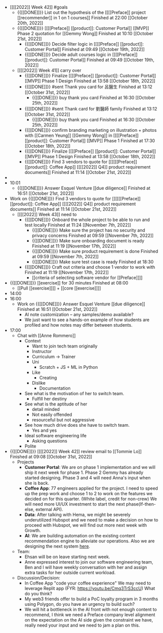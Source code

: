 - [[[[2022]] Week 42]] #goals
    - {{[[DONE]]}}  List out the hypothesis of the [[[[Preface]] project [[recommender]] in 1 on 1 courses]] Finished at 22:00 [[October 20th, 2022]]
    - {{[[DONE]]}}  [[[[Preface]] [[product]]: Customer Portal]] [[MVP]] Phase 2 quotation for [[Gemmy Wong]] Finished at 10:10 [[October 21st, 2022]]
        - {{[[DONE]]}}  Decide filter logic in [[[[Preface]] [[product]]: Customer Portal]] Finished at 09:49 [[October 19th, 2022]]
        - {{[[DONE]]}}  Decide adult courses logic in [[[[Preface]] [[product]]: Customer Portal]] Finished at 09:49 [[October 19th, 2022]]
    - [[[[2022]] Week 41]] carry over
        - {{[[DONE]]}} Finalize [[[[Preface]] [[product]]: Customer Portal]] [[MVP]] Phase 1 Design Finished at 13:58 [[October 18th, 2022]]
        - {{[[DONE]]}}  #sent Thank you card for 呂醫生 Finished at 13:12 [[October 31st, 2022]]
            - {{[[DONE]]}}  buy thank you card Finished at 16:30 [[October 25th, 2022]]
        - {{[[DONE]]}}  #sent Thank card for 劉醫師 family Finished at 13:12 [[October 31st, 2022]]
            - {{[[DONE]]}}  buy thank you card Finished at 16:30 [[October 25th, 2022]]
        - {{[[DONE]]}} confirm branding marketing on illustration + photos with [[Carmen Yeung]] [[Gemmy Wong]] in [[[[Preface]] [[product]]: Customer Portal]] [[MVP]] Phase 1 Finished at 17:30 [[October 18th, 2022]]
        - {{[[DONE]]}} Finalize [[[[Preface]] [[product]]: Customer Portal]] [[MVP]] Phase 1 Design Finished at 13:58 [[October 18th, 2022]]
        - {{[[DONE]]}}  Find 3 vendors to quote for [[[[[[Preface]] [[product]]: Coffee App]] [[[[2022]] Q4]] product requirement documents]] Finished at 11:14 [[October 21st, 2022]]
- 
- 10:01
    - {{[[DONE]]}}  Answer Esquel Venture [[due diligence]] Finished at 16:51 [[October 21st, 2022]]
- Work on {{[[DONE]]}}  Find 3 vendors to quote for [[[[[[Preface]] [[product]]: Coffee App]] [[[[2022]] Q4]] product requirement documents]] Finished at 11:14 [[October 21st, 2022]]
    - [[[[2022]] Week 43]] need to
        - {{[[DONE]]}} Onboard the whole project to be able to run and test locally Finished at 11:24 [[November 7th, 2022]]
            - {{[[DONE]]}}  Make sure the project has no security and privacy concerns Finished at 09:59 [[November 7th, 2022]]
            - {{[[DONE]]}}  Make sure onboarding document is ready Finished at 11:19 [[November 17th, 2022]]
            - {{[[DONE]]}}  Make sure product requirement is done Finished at 09:59 [[November 7th, 2022]]
            - {{[[DONE]]}}  Make sure test case is ready Finished at 18:30
        - {{[[DONE]]}} Craft out criteria and choose 1 vendor to work with Finished at 11:19 [[November 17th, 2022]]
            - [[criteria of selecting software vendor for [[Preface]]]]
- {{[[DONE]]}}  [[exercise]] for 30 minutes Finished at 08:00 
    -  [[Pull [[exercise]]]] + [[core [[exercise]]]]
- 14:00
- 16:00
    - Work on {{[[DONE]]}}  Answer Esquel Venture [[due diligence]] Finished at 16:51 [[October 21st, 2022]]
        - AI note customization – any samples/demo available?
        - We just want to see a hands-on example of how students are profiled and how notes may differ between students.
- 17:00
    - Chat with [[Anne Rommero]]
        - Context
            - Want to join tech team originally
            - Instructor
            - Curriculum -> Trainer
            - Uni
                - Scratch + JS + ML in Python
            - Like
                - Creating
            - Dislike
                - Documentation
        - See what is the motivation of her to switch team.
            - Fulfill her destiny
        - See what is the aptitude of her
            - detail minded
            - Not easily offended
            - resourceful but not aggressive
        - See how much drive does she have to switch team.
            - Yes and yes
        - Ideal software engineering life
            - Asking questions
        - Polite
- {{[[DONE]]}}  [[[[2022]] Week 42]] review email to [[Tommie Lo]] Finished at 09:08 [[October 31st, 2022]]
    - Projects
        - **Customer Portal**: We are on phase 1 implementation and we will ship it next week for phase 1. Phase 2 Gemmy has already started designing. Phase 3 and 4 will need Anna's input when she is back.
        - **Coffee App**: 77 engineers applied for the project. I need to speed up the prep work and choose 1 to 2 to work on the features we decided on for this quarter. (White label, credit for non-crew) We will need more UI/UX investment to start the next phase(If-then-else, external API).
        - **Data**: After talking with Hema, we might be severely underutilized Hubspot and we need to make a decision on how to proceed with Hubspot, we will find out more next week with Growth.
        - **AI**: We are building automation on the existing content recommendation engine to alleviate our operations. Also we are designing the next system [here](https://docs.google.com/document/d/1pLJzPjslKFDPKHKNihRO8uVT56B7-iVbaUB-1yj_LEk/edit).
    - Team:
        - Ehsan will be on leave starting next week.
        - Anne expressed interest to join our software engineering team, Ben and I will have weekly conversation with her and assign extra tasks for her outside current workload.
    - Discussion/Decision:
        - In Coffee App "code your coffee experience" We may need to leverage Replit app (FYR: https://youtu.be/Cmq3TrS3ccU) What do you think?
        - My web3 friends offer to build a PoC loyalty program in 3 months using Polygon, do you have an urgency to build such?
        - We will hit a bottleneck in the AI front with not enough content to recommend, I think we need a Preface company level alignment on the expectation on the AI side given the constraint we have, really need your input and we need to jam a plan on this.
